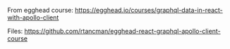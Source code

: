 From egghead course:
https://egghead.io/courses/graphql-data-in-react-with-apollo-client

Files:
https://github.com/rtancman/egghead-react-graphql-apollo-client-course
